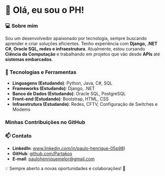 # 👋 Olá, eu sou o PH!

### 💻 Sobre mim
Sou um desenvolvedor apaixonado por tecnologia, sempre buscando aprender e criar soluções eficientes. Tenho experiência com **Django, .NET C#, Oracle SQL, redes e infraestrutura**. Atualmente, estou cursando **Ciência da Computação** e trabalhando em projetos que vão desde **APIs** até **sistemas embarcados**.

### 🚀 Tecnologias e Ferramentas
- **Linguagens (Estudando)**: Python, Java, C#, SQL
- **Frameworks (Estudando)**: Django, .NET
- **Banco de Dados (Estudando)**: Oracle SQL, PostgreSQL
- **Front-end (Estudando)**: Bootstrap, HTML, CSS
- **Infraestrutura  (Estudando)**: Redes, CFTV, Configuração de Switches e Modems

### Minhas Contribuições no GitHub




### 📫 Contato
- **LinkedIn**: www.linkedin.com/in/paulo-henrique-05p98)
- **GitHub**: [github.com/Partakos](https://github.com/Partakos)
- **E-mail**: paulohenriquemelor@gmail.com

💡 Sempre aberto a novas oportunidades e colaborações! 🚀
